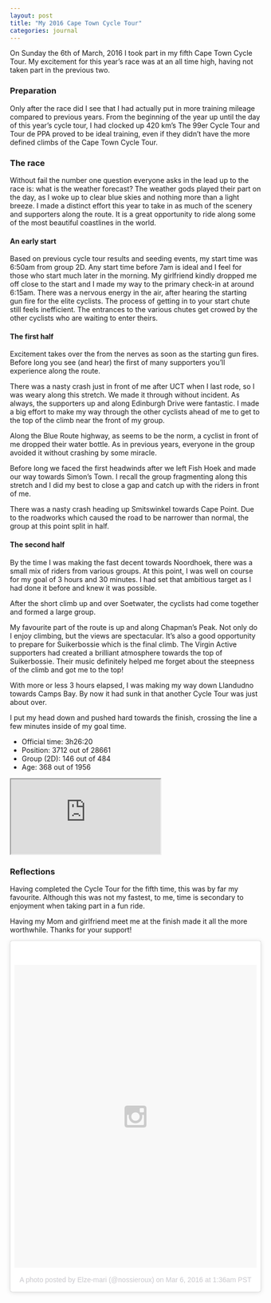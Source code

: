 ```yaml
---
layout: post
title: "My 2016 Cape Town Cycle Tour"
categories: journal
---
```


On Sunday the 6th of March, 2016 I took part in my fifth Cape Town Cycle Tour. My excitement for this year’s race was at an all time high, having not taken part in the previous two.

### Preparation

Only after the race did I see that I had actually put in more training mileage compared to previous years. From the beginning of the year up until the day of this year’s cycle tour, I had clocked up 420 km’s The 99er Cycle Tour and Tour de PPA proved to be ideal training, even if they didn’t have the more defined climbs of the Cape Town Cycle Tour.

### The race

Without fail the number one question everyone asks in the lead up to the race is: what is the weather forecast? The weather gods played their part on the day, as I woke up to clear blue skies and nothing more than a light breeze. I made a distinct effort this year to take in as much of the scenery and supporters along the route. It is a great opportunity to ride along some of the most beautiful coastlines in the world.

#### An early start

Based on previous cycle tour results and seeding events, my start time was 6:50am from group 2D. Any start time before 7am is ideal and I feel for those who start much later in the morning. My girlfriend kindly dropped me off close to the start and I made my way to the primary check-in at around 6:15am. There was a nervous energy in the air, after hearing the starting gun fire for the elite cyclists. The process of getting in to your start chute still feels inefficient. The entrances to the various chutes get crowed by the other cyclists who are waiting to enter theirs.

#### The first half

Excitement takes over the from the nerves as soon as the starting gun fires. Before long you see (and hear) the first of many supporters you’ll experience along the route.

There was a nasty crash just in front of me after UCT when I last rode, so I was weary along this stretch. We made it through without incident. As always, the supporters up and along Edinburgh Drive were fantastic. I made a big effort to make my way through the other cyclists ahead of me to get to the top of the climb near the front of my group.

Along the Blue Route highway, as seems to be the norm, a cyclist in front of me dropped their water bottle. As in previous years, everyone in the group avoided it without crashing by some miracle.

Before long we faced the first headwinds after we left Fish Hoek and made our way towards Simon’s Town. I recall the group fragmenting along this stretch and I did my best to close a gap and catch up with the riders in front of me.

There was a nasty crash heading up Smitswinkel towards Cape Point. Due to the roadworks which caused the road to be narrower than normal, the group at this point split in half.

#### The second half

By the time I was making the fast decent towards Noordhoek, there was a small mix of riders from various groups. At this point, I was well on course for my goal of 3 hours and 30 minutes. I had set that ambitious target as I had done it before and knew it was possible.

After the short climb up and over Soetwater, the cyclists had come together and formed a large group.

My favourite part of the route is up and along Chapman’s Peak. Not only do I enjoy climbing, but the views are spectacular. It’s also a good opportunity to prepare for Suikerbossie which is the final climb. The Virgin Active supporters had created a brilliant atmosphere towards the top of Suikerbossie. Their music definitely helped me forget about the steepness of the climb and got me to the top!

With more or less 3 hours elapsed, I was making my way down Llandudno towards Camps Bay. By now it had sunk in that another Cycle Tour was just about over.

I put my head down and pushed hard towards the finish, crossing the line a few minutes inside of my goal time.

* Official time: 3h26:20
* Position: 3712 out of 28661
* Group (2D): 146 out of 484
* Age: 368 out of 1956

<div class="u-fluid-embed">
    <iframe src="https://www.strava.com/activities/509754733/embed/771705e0d50a373a8f4112ff9914f13e6f6c13cf"></iframe>
</div>

### Reflections

Having completed the Cycle Tour for the fifth time, this was by far my favourite. Although this was not my fastest, to me, time is secondary to enjoyment when taking part in a fun ride.

Having my Mom and girlfriend meet me at the finish made it all the more worthwhile. Thanks for your support!

<blockquote class="instagram-media" data-instgrm-version="6" style=" background:#FFF; border:0; border-radius:3px; box-shadow:0 0 1px 0 rgba(0,0,0,0.5),0 1px 10px 0 rgba(0,0,0,0.15); margin: 1px; max-width:658px; padding:0; width:99.375%; width:-webkit-calc(100% - 2px); width:calc(100% - 2px);">
<div style="padding:8px;">
    <div style=" background:#F8F8F8; line-height:0; margin-top:40px; padding:62.5% 0; text-align:center; width:100%;">
        <div style=" background:url(data:image/png;base64,iVBORw0KGgoAAAANSUhEUgAAACwAAAAsCAMAAAApWqozAAAAGFBMVEUiIiI9PT0eHh4gIB4hIBkcHBwcHBwcHBydr+JQAAAACHRSTlMABA4YHyQsM5jtaMwAAADfSURBVDjL7ZVBEgMhCAQBAf//42xcNbpAqakcM0ftUmFAAIBE81IqBJdS3lS6zs3bIpB9WED3YYXFPmHRfT8sgyrCP1x8uEUxLMzNWElFOYCV6mHWWwMzdPEKHlhLw7NWJqkHc4uIZphavDzA2JPzUDsBZziNae2S6owH8xPmX8G7zzgKEOPUoYHvGz1TBCxMkd3kwNVbU0gKHkx+iZILf77IofhrY1nYFnB/lQPb79drWOyJVa/DAvg9B/rLB4cC+Nqgdz/TvBbBnr6GBReqn/nRmDgaQEej7WhonozjF+Y2I/fZou/qAAAAAElFTkSuQmCC); display:block; height:44px; margin:0 auto -44px; position:relative; top:-22px; width:44px;"></div>
    </div>
    <p style=" color:#c9c8cd; font-family:Arial,sans-serif; font-size:14px; line-height:17px; margin-bottom:0; margin-top:8px; overflow:hidden; padding:8px 0 7px; text-align:center; text-overflow:ellipsis; white-space:nowrap;"><a href="https://www.instagram.com/p/BCm1Yr9szMf/" style=" color:#c9c8cd; font-family:Arial,sans-serif; font-size:14px; font-style:normal; font-weight:normal; line-height:17px; text-decoration:none;" target="_blank">A photo posted by Elze-mari (@nossieroux)</a> on <time style=" font-family:Arial,sans-serif; font-size:14px; line-height:17px;" datetime="2016-03-06T09:36:40+00:00">Mar 6, 2016 at 1:36am PST</time></p>
</div>
</blockquote>

<script src="//platform.instagram.com/en_US/embeds.js" async defer></script>
